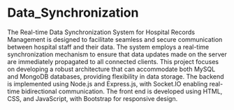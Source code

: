 # Data_Synchronization
 The Real-time Data Synchronization System for Hospital Records Management is designed to facilitate seamless and secure communication between hospital staff and their data. The system employs a real-time synchronization mechanism to ensure that data updates made on the server are immediately propagated to all connected clients. This project focuses on developing a robust architecture that can accommodate both MySQL and MongoDB databases, providing flexibility in data storage. The backend is implemented using Node.js and Express.js, with Socket.IO enabling real-time bidirectional communication. The front end is developed using HTML, CSS, and JavaScript, with Bootstrap for responsive design.

